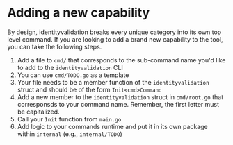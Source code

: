 # Adding a new capability

By design, identityvalidation breaks every unique category into its own top level command. If you are looking to add a brand new capability to the tool, you can take the following steps.

1. Add a file to `cmd/` that corresponds to the sub-command name you'd like to add to the `identityvalidation` CLI
2. You can use `cmd/TODO.go` as a template
3. Your file needs to be a member function of the `identityvalidation` struct and should be of the form `Init<cmd>Command`
4. Add a new member to the `identityvalidation` struct in `cmd/root.go` that corresponsds to your command name. Remember, the first letter must be capitalized.
5. Call your `Init` function from `main.go`
6. Add logic to your commands runtime and put it in its own package within `internal` (e.g., `internal/TODO`)
